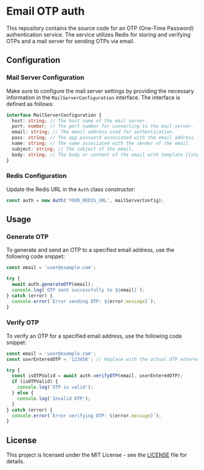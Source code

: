 # Email OTP auth

This repository contains the source code for an OTP (One-Time Password) authentication service. The service utilizes Redis for storing and verifying OTPs and a mail server for sending OTPs via email.

## Configuration

### Mail Server Configuration

Make sure to configure the mail server settings by providing the necessary information in the `MailServerConfiguration` interface. The interface is defined as follows:

```typescript
interface MailServerConfiguration {
  host: string; // The host name of the mail server.
  port: number; // The port number for connecting to the mail server.
  email: string; // The email address used for authentication.
  pass: string; // The app password associated with the email address for authentication. You can refer google for app password.
  name: string; // The name associated with the sender of the email.
  subject: string; // The subject of the email.
  body: string; // The body or content of the email with template {{otp}} for otp replacement.
}
```

### Redis Configuration

Update the Redis URL in the `Auth` class constructor:

```typescript
const auth = new Auth('YOUR_REDIS_URL', mailServerConfig);
```

## Usage

### Generate OTP

To generate and send an OTP to a specified email address, use the following code snippet:

```typescript
const email = 'user@example.com';

try {
  await auth.generateOTP(email);
  console.log(`OTP sent successfully to ${email}`);
} catch (error) {
  console.error(`Error sending OTP: ${error.message}`);
}
```

### Verify OTP

To verify an OTP for a specified email address, use the following code snippet:

```typescript
const email = 'user@example.com';
const userEnteredOTP = '123456'; // Replace with the actual OTP entered by the user

try {
  const isOTPValid = await auth.verifyOTP(email, userEnteredOTP);
  if (isOTPValid) {
    console.log('OTP is valid');
  } else {
    console.log('Invalid OTP');
  }
} catch (error) {
  console.error(`Error verifying OTP: ${error.message}`);
}
```

## License

This project is licensed under the MIT License - see the [LICENSE](LICENSE) file for details.
